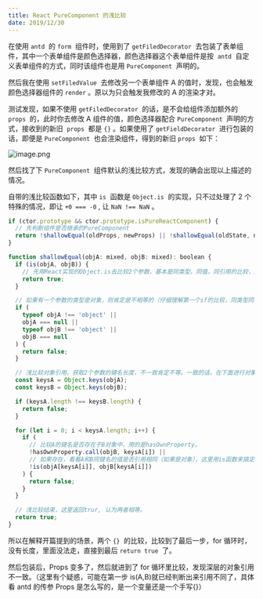 ```yaml
---
title: React PureComponent 的浅比较
date: 2019/12/30
---
```


在使用 `antd`  的 `form`  组件时，使用到了 `getFiledDecorator`  去包装了表单组件，其中一个表单组件是颜色选择器，颜色选择器这个表单组件是按  `antd`  自定义表单组件的方式，同时该组件也是用 `PureComponent`  声明的。

然后我在使用 `setFiledValue`  去修改另一个表单组件 A 的值时，发现，也会触发颜色选择器组件的 `render` 。原以为只会触发我修改的 A 的渲染才对。

测试发现，如果不使用 `getFiledDecorator`  的话，是不会给组件添加额外的 `props`  的，此时你去修改 A 组件的值，颜色选择器配合 `PureComponent`  声明的方式，接收到的新旧  `props`  都是 `{}` 。如果使用了 `getFieldDecorator`  进行包装的话，即便是 `PureComponent`  也会渲染组件，得到的新旧 `props`  如下：

![image.png](https://cdn.nlark.com/yuque/0/2020/png/241313/1578574171429-c0c467d6-fc64-44a8-83dc-1f3d09f77c49.png#align=left&display=inline&height=252&name=image.png&originHeight=504&originWidth=1182&size=95136&status=done&style=none&width=591)

然后找了下 `PureComponent`  组件默认的浅比较方式，发现的确会出现以上描述的情况。

自带的浅比较函数如下，其中 `is`  函数是 `Object.is`  的实现，只不过处理了 2 个特殊的情况，即让 `+0 === -0` , 让 `NaN !== NaN` 。

```javascript
if (ctor.prototype && ctor.prototype.isPureReactComponent) {
  // 先判断组件是否继承的PureComponent
  return !shallowEqual(oldProps, newProps) || !shallowEqual(oldState, newState);
}

function shallowEqual(objA: mixed, objB: mixed): boolean {
  if (is(objA, objB)) {
    // 先用React实现的Object.is去比较2个参数，基本是同类型，同值，同引用的比较，如果不同，在往下比较。
    return true;
  }

  // 如果有一个参数的类型是对象，则肯定是不相等的（仔细理解第一个if的比较，同类型同值同引用，如果引用不同，肯定不等，那对象和JS的基本类型更不可能相等）
  if (
    typeof objA !== 'object' ||
    objA === null ||
    typeof objB !== 'object' ||
    objB === null
  ) {
    return false;
  }

  // 浅比较对象引用，获取2个参数的键名长度，不一致肯定不等。一致的话，在下面进行对象的第一层比较
  const keysA = Object.keys(objA);
  const keysB = Object.keys(objB);

  if (keysA.length !== keysB.length) {
    return false;
  }

  for (let i = 0; i < keysA.length; i++) {
    if (
      // 比较A的键名是否存在于B对象中，用的是hasOwnProperty。
      !hasOwnProperty.call(objB, keysA[i]) ||
      // 如果存在，看看A和B同键名的值是否引用相同（如果是对象），这里用is函数来搞定。
      !is(objA[keysA[i]], objB[keysA[i]])
    ) {
      return false;
    }
  }

  // 浅比较结束，这里返回trur, 认为两者相等。
  return true;
}
```

所以在解释开篇提到的场景，两个 `{}`  的比较，比较到了最后一步，for 循环时，没有长度，里面没法走，直接到最后 `return true`  了。

然后包装后，Props 变多了，然后就进到了 for 循环里比较，发现深层的对象引用不一致。（这里有个疑惑，可能在第一步 is(A,B)就已经判断出来引用不同了，具体看 antd 的传参 Props 是怎么写的，是一个变量还是一个手写{}）
